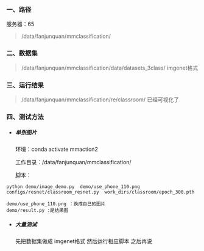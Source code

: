 ### 一、路径

服务器：65

> /data/fanjunquan/mmclassification/

### 二、数据集

> /data/fanjunquan/mmclassification/data/datasets_3class/   imgenet格式

### 三、运行结果

> /data/fanjunquan/mmclassification/re/classroom/  已经可视化了

### 四、测试方法

- ##### 单张图片 

  环境：conda activate mmaction2

  工作目录：/data/fanjunquan/mmclassification/

  脚本：

```
python demo/image_demo.py  demo/use_phone_110.png  configs/resnet/classroom_resnet.py  work_dirs/classroom/epoch_300.pth

demo/use_phone_110.png ：换成自己的图片
demo/result.py :是结果图
```

- ##### 大量测试

  先把数据集做成 imgenet格式  然后运行相应脚本   之后再说